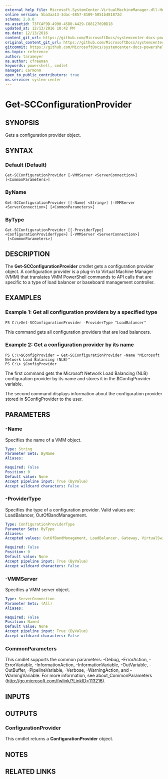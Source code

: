 ```yaml
---
external help file: Microsoft.SystemCenter.VirtualMachineManager.dll-Help.xml
online version: 5ba3aa13-3dac-4857-8109-5051b481872d
schema: 2.0.0
ms.assetid: 73FCAF9D-4990-45D0-A429-C8812769BD18
updated_at: 12/13/2016 10:42 PM
ms.date: 12/13/2016
content_git_url: https://github.com/MicrosoftDocs/systemcenter-docs-powershell/blob/master/systemcenter-cmdlets/VirtualMachineManager/v1/Get-SCConfigurationProvider.md
original_content_git_url: https://github.com/MicrosoftDocs/systemcenter-docs-powershell/blob/master/systemcenter-cmdlets/VirtualMachineManager/v1/Get-SCConfigurationProvider.md
gitcommit: https://github.com/MicrosoftDocs/systemcenter-docs-powershell/blob/ea9507ac2178040476af5407227db8cb97701ea9/systemcenter-cmdlets/VirtualMachineManager/v1/Get-SCConfigurationProvider.md
ms.topic: reference
author: tarameyer
ms.author: cfreeman
keywords: powershell, cmdlet
manager: carmonm
open_to_public_contributors: true
ms.service: system-center
---
```


# Get-SCConfigurationProvider

## SYNOPSIS
Gets a configuration provider object.

## SYNTAX

### Default (Default)
```
Get-SCConfigurationProvider [-VMMServer <ServerConnection>] [<CommonParameters>]
```

### ByName
```
Get-SCConfigurationProvider [[-Name] <String>] [-VMMServer <ServerConnection>] [<CommonParameters>]
```

### ByType
```
Get-SCConfigurationProvider [[-ProviderType] <ConfigurationProviderType>] [-VMMServer <ServerConnection>]
 [<CommonParameters>]
```

## DESCRIPTION
The **Get-SCConfigurationProvider** cmdlet gets a configuration provider object.
A configuration provider is a plug-in to Virtual Machine Manager (VMM) that translates VMM PowerShell commands to API calls that are specific to a type of load balancer or baseboard management controller.

## EXAMPLES

### Example 1: Get all configuration providers by a specified type
```
PS C:\>Get-SCConfigurationProvider -ProviderType "LoadBalancer"
```

This command gets all configuration providers that are load balancers.

### Example 2: Get a configuration provider by its name
```
PS C:\>$ConfigProvider = Get-SCConfigurationProvider -Name "Microsoft Network Load Balancing (NLB)"
PS C:\> $ConfigProvider
```

The first command gets the Microsoft Network Load Balancing (NLB) configuration provider by its name and stores it in the $ConfigProvider variable.

The second command displays information about the configuration provider stored in $ConfigProvider to the user.

## PARAMETERS

### -Name
Specifies the name of a VMM object.

```yaml
Type: String
Parameter Sets: ByName
Aliases: 

Required: False
Position: 0
Default value: None
Accept pipeline input: True (ByValue)
Accept wildcard characters: False
```

### -ProviderType
Specifies the type of a configuration provider.
Valid values are: LoadBalancer, OutOfBandManagement.

```yaml
Type: ConfigurationProviderType
Parameter Sets: ByType
Aliases: 
Accepted values: OutOfBandManagement, LoadBalancer, Gateway, VirtualSwitchExtensionManager, NetworkService, NetworkServiceV2, Unknown

Required: False
Position: 0
Default value: None
Accept pipeline input: True (ByValue)
Accept wildcard characters: False
```

### -VMMServer
Specifies a VMM server object.

```yaml
Type: ServerConnection
Parameter Sets: (All)
Aliases: 

Required: False
Position: Named
Default value: None
Accept pipeline input: True (ByValue)
Accept wildcard characters: False
```

### CommonParameters
This cmdlet supports the common parameters: -Debug, -ErrorAction, -ErrorVariable, -InformationAction, -InformationVariable, -OutVariable, -OutBuffer, -PipelineVariable, -Verbose, -WarningAction, and -WarningVariable. For more information, see about_CommonParameters (http://go.microsoft.com/fwlink/?LinkID=113216).

## INPUTS

## OUTPUTS

### ConfigurationProvider
This cmdlet returns a **ConfigurationProvider** object.

## NOTES

## RELATED LINKS

